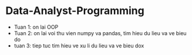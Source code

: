 # Data-Analyst-Programming
- Tuan 1: on lai OOP
- Tuan 2: on lai voi thu vien numpy va pandas, tim hieu du lieu va ve bieu do
- tuan 3: tiep tuc tim hieu ve xu li du lieu va ve bieu dox
